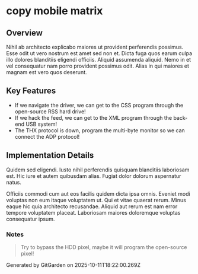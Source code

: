 # copy mobile matrix

## Overview
Nihil ab architecto explicabo maiores ut provident perferendis possimus. Esse odit ut vero nostrum est amet sed non et. Dicta fuga quos earum culpa illo dolores blanditiis eligendi officiis. Aliquid assumenda aliquid. Nemo in et vel consequatur nam porro provident possimus odit. Alias in qui maiores et magnam est vero quos deserunt.

## Key Features
- If we navigate the driver, we can get to the CSS program through the open-source RSS hard drive!
- If we hack the feed, we can get to the XML program through the back-end USB system!
- The THX protocol is down, program the multi-byte monitor so we can connect the ADP protocol!

## Implementation Details
Quidem sed eligendi. Iusto nihil perferendis quisquam blanditiis laboriosam est. Hic iure et autem quibusdam alias. Fugiat dolor dolorum aspernatur natus.
 Officiis commodi cum aut eos facilis quidem dicta ipsa omnis. Eveniet modi voluptas non eum itaque voluptatem ut. Qui et vitae quaerat rerum. Minus eaque hic quia architecto recusandae. Aliquid aut rerum est nam error tempore voluptatem placeat. Laboriosam maiores doloremque voluptas consequatur ipsum.

### Notes
> Try to bypass the HDD pixel, maybe it will program the open-source pixel!

Generated by GitGarden on 2025-10-11T18:22:00.269Z